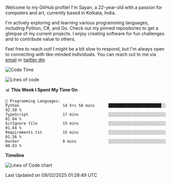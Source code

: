 Welcome to my GitHub profile! I'm Sayan, a 22-year-old with a passion for computers and art, currently based in Kolkata, India.

I'm actively exploring and learning various programming languages, including Python, C#, and Go. Check out my pinned repositories to get a glimpse of my current projects. I enjoy creating software for fun challenges and to contribute value to others.

Feel free to reach out! I might be a bit slow to respond, but I'm always open to connecting with like-minded individuals. You can reach out to me via [email](mailto:me@sayanbiswas.in) or [twitter dm](https://twitter.com/TheDankDel)

<!--START_SECTION:waka-->
![Code Time](http://img.shields.io/badge/Code%20Time-2%2C072%20hrs%2024%20mins-blue)

![Lines of code](https://img.shields.io/badge/From%20Hello%20World%20I%27ve%20Written-6.8%20million%20lines%20of%20code-blue)

📊 **This Week I Spent My Time On** 

```text
💬 Programming Languages: 
Python                   14 hrs 56 mins      ███████████████████████░░   92.50 % 
TypeScript               17 mins             ░░░░░░░░░░░░░░░░░░░░░░░░░   01.84 % 
GitIgnore file           15 mins             ░░░░░░░░░░░░░░░░░░░░░░░░░   01.64 % 
Requirements.txt         15 mins             ░░░░░░░░░░░░░░░░░░░░░░░░░   01.56 % 
Docker                   8 mins              ░░░░░░░░░░░░░░░░░░░░░░░░░   00.83 % 
```

**Timeline**

![Lines of Code chart](https://raw.githubusercontent.com/Dank-del/Dank-del/main/assets/bar_graph.png)


 Last Updated on 09/02/2025 01:28:49 UTC
<!--END_SECTION:waka-->
